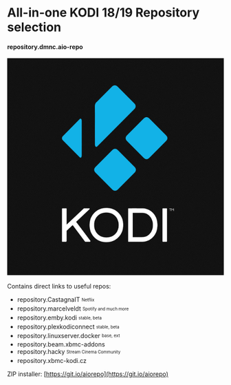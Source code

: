 # All-in-one KODI 18/19 Repository selection
#### repository.dmnc.aio-repo

![](icon.png)

Contains direct links to useful repos:
* repository.CastagnaIT <sub><sup>Netflix</sup></sub>
* repository.marcelveldt <sub><sup>Spotify and much more</sup></sub>
* repository.emby.kodi <sub><sup>stable, beta</sup></sub>
* repository.plexkodiconnect <sub><sup>stable, beta</sup></sub>
* repository.linuxserver.docker <sub><sup>base, ext</sup></sub>
* repository.beam.xbmc-addons
* repository.hacky <sub><sup>Stream Cinema Community</sup></sub>
* repository.xbmc-kodi.cz

ZIP installer: [https://git.io/aiorepo](https://git.io/aiorepo)
